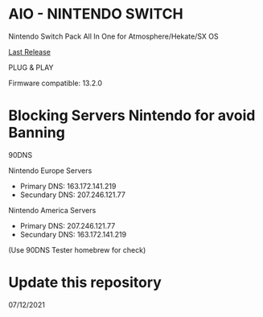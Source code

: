 # AIO - NINTENDO SWITCH
Nintendo Switch Pack All In One for Atmosphere/Hekate/SX OS

[Last Release](https://github.com/ItsManueh/AIO-NS/releases/download/13.2.0-1.2.5/13.2.0.-.1.2.5.zip)

PLUG & PLAY

Firmware compatible: 13.2.0

# Blocking Servers Nintendo for avoid Banning

90DNS

Nintendo Europe Servers
  - Primary DNS: 163.172.141.219
  - Secundary DNS: 207.246.121.77

Nintendo America Servers
  - Primary DNS: 207.246.121.77
  - Secundary DNS: 163.172.141.219

(Use 90DNS Tester homebrew for check)

# Update this repository

07/12/2021
